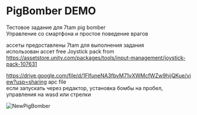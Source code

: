 # PigBomber DEMO
Тестовое задание для 7tam pig bomber <br>
Управление со смартфона и простое поведение врагов<br>

ассеты предоставлены 7tam для выполнения задания <br>
использован ассет free Joystick pack from https://assetstore.unity.com/packages/tools/input-management/joystick-pack-107631 <br>


https://drive.google.com/file/d/1FlfuneNA3fbvM71vXWMcfWZw9hijQKue/view?usp=sharing apc file <br>
если запускать через редактор, установка бомбы на пробел, управления на wasd или стрелки

![NewPigBomber](https://user-images.githubusercontent.com/28998924/159267853-f9f2f4a6-d13c-4c35-8c8b-5f59ad26b426.gif)

